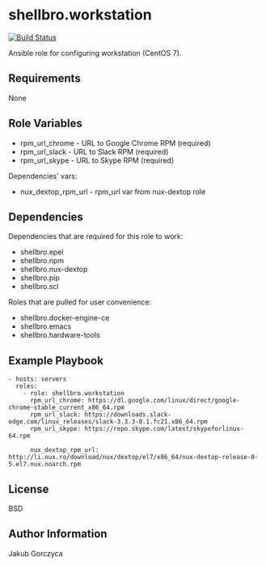 shellbro.workstation
===========

[![Build Status](https://travis-ci.org/shellbro/ansible-role-workstation.svg?branch=master)](https://travis-ci.org/shellbro/ansible-role-workstation)

Ansible role for configuring workstation (CentOS 7).

Requirements
------------

None

Role Variables
--------------

* rpm_url_chrome - URL to Google Chrome RPM (required)
* rpm_url_slack - URL to Slack RPM (required)
* rpm_url_skype - URL to Skype RPM (required)

Dependencies' vars:

* nux_dextop_rpm_url - rpm_url var from nux-dextop role

Dependencies
------------

Dependencies that are required for this role to work:

* shellbro.epel
* shellbro.npm
* shellbro.nux-dextop
* shellbro.pip
* shellbro.scl

Roles that are pulled for user convenience:

* shellbro.docker-engine-ce
* shellbro.emacs
* shellbro.hardware-tools

Example Playbook
----------------

    - hosts: servers
      roles:
        - role: shellbro.workstation
          rpm_url_chrome: https://dl.google.com/linux/direct/google-chrome-stable_current_x86_64.rpm
          rpm_url_slack: https://downloads.slack-edge.com/linux_releases/slack-3.3.3-0.1.fc21.x86_64.rpm
          rpm_url_skype: https://repo.skype.com/latest/skypeforlinux-64.rpm

          nux_dextop_rpm_url: http://li.nux.ro/download/nux/dextop/el7/x86_64/nux-dextop-release-0-5.el7.nux.noarch.rpm

License
-------

BSD

Author Information
------------------

Jakub Gorczyca

